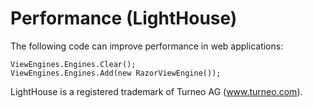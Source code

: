 # Performance (LightHouse)

The following code can improve performance in web applications:

```
ViewEngines.Engines.Clear();
ViewEngines.Engines.Add(new RazorViewEngine());
```

LightHouse is a registered trademark of Turneo AG (www.turneo.com).
